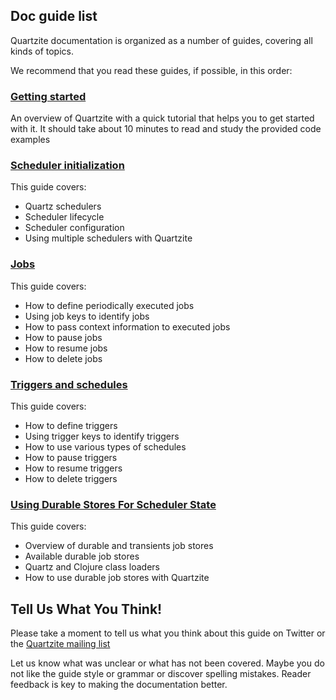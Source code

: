 ## Doc guide list

Quartzite documentation is organized as a number of guides, covering all kinds of topics.

We recommend that you read these guides, if possible, in this order:

###  [Getting started](./getting_started.html)

An overview of Quartzite with a quick tutorial that helps you to get started with it. It should take about
10 minutes to read and study the provided code examples

### [Scheduler initialization](./scheduler.html)

This guide covers:

 * Quartz schedulers
 * Scheduler lifecycle
 * Scheduler configuration
 * Using multiple schedulers with Quartzite


### [Jobs](./jobs.html)

This guide covers:

 * How to define periodically executed jobs
 * Using job keys to identify jobs
 * How to pass context information to executed jobs
 * How to pause jobs
 * How to resume jobs
 * How to delete jobs


### [Triggers and schedules](./triggers.html)

This guide covers:

 * How to define triggers
 * Using trigger keys to identify triggers
 * How to use various types of schedules
 * How to pause triggers
 * How to resume triggers
 * How to delete triggers


### [Using Durable Stores For Scheduler State](./durable_quartz_stores.html)

This guide covers:

 * Overview of durable and transients job stores
 * Available durable job stores
 * Quartz and Clojure class loaders
 * How to use durable job stores with Quartzite



## Tell Us What You Think!

Please take a moment to tell us what you think about this guide on Twitter or the [Quartzite mailing list](https://groups.google.com/forum/#!forum/clojure-quartz)

Let us know what was unclear or what has not been covered. Maybe you do not like the guide style or grammar or discover spelling mistakes. Reader feedback is key to making the documentation better.
